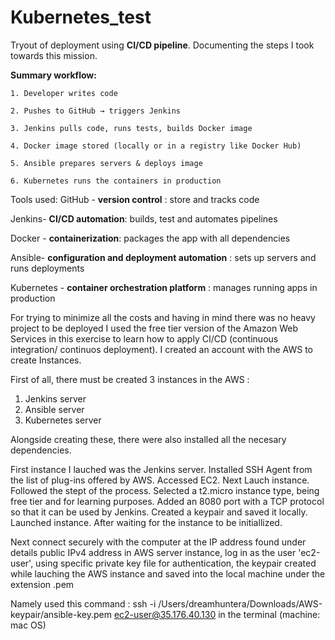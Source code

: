 # Kubernetes_test
Tryout of deployment using **CI/CD pipeline**. Documenting the steps I took towards this mission.

**Summary workflow:**

    1. Developer writes code
    
    2. Pushes to GitHub → triggers Jenkins
    
    3. Jenkins pulls code, runs tests, builds Docker image
    
    4. Docker image stored (locally or in a registry like Docker Hub)
    
    5. Ansible prepares servers & deploys image
    
    6. Kubernetes runs the containers in production

Tools used:
GitHub - **version control** : store and tracks code

Jenkins-  **CI/CD automation**: builds, test and automates pipelines

Docker - **containerization**: packages the app with all dependencies

Ansible- **configuration and deployment automation** : sets up servers and runs deployments

Kubernetes - **container orchestration platform** : manages running apps in production


For trying to minimize all the costs and having in mind there was no heavy project to be deployed I used the free tier version of the Amazon Web Services in this exercise to learn how to apply CI/CD (continuous integration/ continuos deployment).
I created an account with the AWS to create Instances. 

First of all, there must be created 3 instances in the AWS :
1. Jenkins server
2. Ansible server
3. Kubernetes server


Alongside creating these, there were also installed all the necesary dependencies.


First instance I lauched was the Jenkins server.
Installed SSH Agent from the list of plug-ins offered by AWS.
Accessed EC2. Next Lauch instance. Followed the stept of the process. Selected a t2.micro instance type, being free tier and for learning purposes. Added an 8080 port with a TCP protocol so that it can be used by Jenkins.
Created a keypair and saved it locally. Launched instance.
After waiting for the instance to be initiallized.

Next connect securely with the computer at the IP address found under details public IPv4 address in AWS server instance, log in as the user 'ec2-user', using specific private key file for authentication, the keypair created while lauching the AWS instance and saved into the local machine under the extension .pem 

Namely used this command : ssh -i /Users/dreamhuntera/Downloads/AWS-keypair/ansible-key.pem ec2-user@35.176.40.130  in the terminal (machine: mac OS) 


